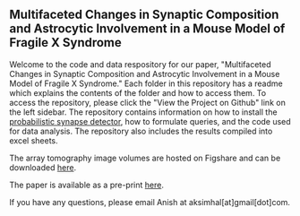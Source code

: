 ## Multifaceted Changes in Synaptic Composition and Astrocytic Involvement in a Mouse Model of Fragile X Syndrome

Welcome to the code and data respository for our paper, "Multifaceted Changes in Synaptic Composition and Astrocytic Involvement in a Mouse Model of Fragile X Syndrome." Each folder in this repository has a readme which explains the contents of the folder and how to access them. To access the repository, please click the "View the Project on Github" link on the left sidebar. The repository contains information on how to install the [probabilistic synapse detector](https://aksimhal.github.io/SynapseAnalysis/SynapseDetection), how to formulate queries, and the code used for data analysis. The repository also includes the results compiled into excel sheets. 

The array tomography image volumes are hosted on Figshare and can be downloaded [here](https://figshare.com/projects/Multifaceted_Changes_in_Synaptic_Composition_and_Astrocytic_Involvement_in_a_Mouse_Model_of_Fragile_X_Syndrome/62645).

The paper is available as a pre-print [here](https://www.biorxiv.org/).

If you have any questions, please email Anish at aksimhal[at]gmail[dot]com. 



